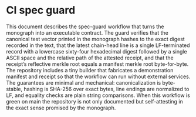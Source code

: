 # CI spec guard

This document describes the spec-guard workflow that turns the monograph into an executable contract. The guard verifies that the canonical test vector printed in the monograph hashes to the exact digest recorded in the text, that the latest chain-head line is a single LF-terminated record with a lowercase sixty-four hexadecimal digest followed by a single ASCII space and the relative path of the attested receipt, and that the receipt’s reflective merkle root equals a manifest merkle root byte-for-byte. The repository includes a tiny builder that fabricates a demonstration manifest and receipt so that the workflow can run without external services. The guarantees are minimal and mechanical: canonicalization is byte-stable, hashing is SHA-256 over exact bytes, line endings are normalized to LF, and equality checks are plain string comparisons. When this workflow is green on main the repository is not only documented but self-attesting in the exact sense promised by the monograph.
